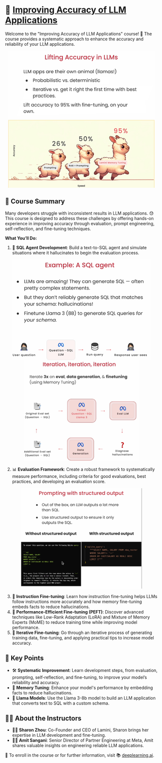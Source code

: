 # 🎯 [Improving Accuracy of LLM Applications](https://www.deeplearning.ai/short-courses/improving-accuracy-of-llm-applications/)

Welcome to the "Improving Accuracy of LLM Applications" course! 🚀 The course provides a systematic approach to enhance the accuracy and reliability of your LLM applications.

<p align="center">
<img src="images/l1_1.png" height="450"> 
</p>

## 📘 Course Summary
Many developers struggle with inconsistent results in LLM applications. 😓 This course is designed to address these challenges by offering hands-on experience in improving accuracy through evaluation, prompt engineering, self-reflection, and fine-tuning techniques.

**What You’ll Do:**
1. 🧠 **SQL Agent Development**: Build a text-to-SQL agent and simulate situations where it hallucinates to begin the evaluation process.
<p align="center">
<img src="images/l1_3.png" height="330"> 
<img src="images/l1_4.png" height="330"> 
</p>

2. 📊 **Evaluation Framework**: Create a robust framework to systematically measure performance, including criteria for good evaluations, best practices, and developing an evaluation score.
<p align="center">
<img src="images/l2_1.png" height="330"> 
</p>

3. 🎯 **Instruction Fine-tuning**: Learn how instruction fine-tuning helps LLMs follow instructions more accurately and how memory fine-tuning embeds facts to reduce hallucinations.
4. 🚀 **Performance-Efficient Fine-tuning (PEFT)**: Discover advanced techniques like Low-Rank Adaptation (LoRA) and Mixture of Memory Experts (MoME) to reduce training time while improving model performance.
5. 🔄 **Iterative Fine-tuning**: Go through an iterative process of generating training data, fine-tuning, and applying practical tips to increase model accuracy.

## 🔑 Key Points
- 🛠️ **Systematic Improvement**: Learn development steps, from evaluation, prompting, self-reflection, and fine-tuning, to improve your model’s reliability and accuracy.
- 🧠 **Memory Tuning**: Enhance your model's performance by embedding facts to reduce hallucinations.
- 🐑 **Llama Models**: Use the Llama 3-8b model to build an LLM application that converts text to SQL with a custom schema.

## 👩‍🏫 About the Instructors
- 👩‍💼 **Sharon Zhou**: Co-Founder and CEO of Lamini, Sharon brings her expertise in LLM development and fine-tuning.
- 👨‍💼 **Amit Sangani**: Senior Director of Partner Engineering at Meta, Amit shares valuable insights on engineering reliable LLM applications.

🔗 To enroll in the course or for further information, visit 📚 [deeplearning.ai](https://www.deeplearning.ai/short-courses/).
